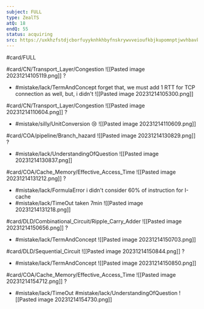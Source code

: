 ```yaml
---
subject: FULL
type: ZealTS
atQ: 18
endQ: 55
status: acquiring
src: https://uxkhzfstdjcborfuyyknhkhbyfnskrywvveioufkbjkupomnptjwvhbavkysuhi.vercel.app/solution.html?testId=63bffdc7ea7189f77e2d84b2&test_id=1
---
```

#card/FULL 

#card/CN/Transport_Layer/Congestion
![[Pasted image 20231214105119.png]]
?
- #mistake/lack/TermAndConcept forget that, we must add 1 RTT for TCP connection as well, but, i didn't
![[Pasted image 20231214105300.png]] <!--SR:!2023-12-16,2,150-->

#card/CN/Transport_Layer/Congestion
![[Pasted image 20231214110604.png]]
?
- #mistake/silly/UnitConversion 😢
![[Pasted image 20231214110609.png]] <!--SR:!2023-12-16,2,150-->


#card/COA/pipeline/Branch_hazard 
![[Pasted image 20231214130829.png]]
?
- #mistake/lack/UnderstandingOfQuestion 
![[Pasted image 20231214130837.png]] 

#card/COA/Cache_Memory/Effective_Access_Time 
![[Pasted image 20231214131212.png]]
?
- #mistake/lack/FormulaError i didn't consider 60% of instruction for I-cache
- #mistake/lack/TimeOut taken 7min
![[Pasted image 20231214131218.png]] 


#card/DLD/Combinational_Circuit/Ripple_Carry_Adder
![[Pasted image 20231214150656.png]]
?
- #mistake/lack/TermAndConcept 
![[Pasted image 20231214150703.png]] 

#card/DLD/Sequential_Circuit
![[Pasted image 20231214150844.png]]
?
- #mistake/lack/TermAndConcept 
![[Pasted image 20231214150850.png]] 

#card/COA/Cache_Memory/Effective_Access_Time 
![[Pasted image 20231214154712.png]]
?
- #mistake/lack/TimeOut #mistake/lack/UnderstandingOfQuestion 
![[Pasted image 20231214154730.png]] 


